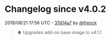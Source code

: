 # Changelog since v4.0.2

2019/08/21 17:56 UTC - [37d14a7](https://github.com/hassio-addons/addon-appdaemon3/commit/37d14a7bda197e624c86212299e223d628542cbb) by [@frenck](https://github.com/frenck)
> :arrow_up: Upgrades add-on base image to v4.1.1 

